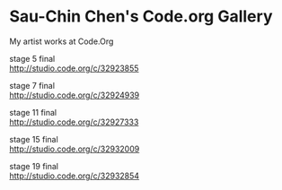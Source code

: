 # Sau-Chin Chen's Code.org Gallery
My artist works at Code.Org 


stage 5 final  
http://studio.code.org/c/32923855

stage 7 final  
http://studio.code.org/c/32924939

stage 11 final  
http://studio.code.org/c/32927333

stage 15 final  
http://studio.code.org/c/32932009

stage 19 final  
http://studio.code.org/c/32932854